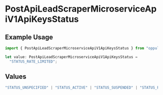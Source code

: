 # PostApiLeadScraperMicroserviceApiV1ApiKeysStatus

## Example Usage

```typescript
import { PostApiLeadScraperMicroserviceApiV1ApiKeysStatus } from "oppulence-backend-sdk/models/operations";

let value: PostApiLeadScraperMicroserviceApiV1ApiKeysStatus =
  "STATUS_RATE_LIMITED";
```

## Values

```typescript
"STATUS_UNSPECIFIED" | "STATUS_ACTIVE" | "STATUS_SUSPENDED" | "STATUS_PENDING_VERIFICATION" | "STATUS_REVOKED" | "STATUS_EXPIRED" | "STATUS_RATE_LIMITED" | "STATUS_PENDING_REVIEW" | "STATUS_DEPRECATED" | "STATUS_MAINTENANCE"
```